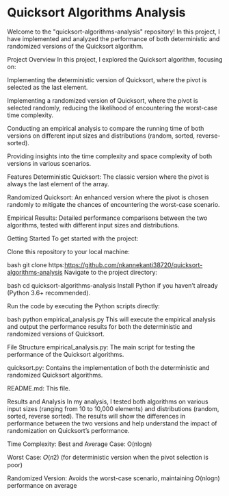 # Quicksort Algorithms Analysis
Welcome to the "quicksort-algorithms-analysis" repository! In this project, I have implemented and analyzed the performance of both deterministic and randomized versions of the Quicksort algorithm.

Project Overview
In this project, I explored the Quicksort algorithm, focusing on:

Implementing the deterministic version of Quicksort, where the pivot is selected as the last element.

Implementing a randomized version of Quicksort, where the pivot is selected randomly, reducing the likelihood of encountering the worst-case time complexity.

Conducting an empirical analysis to compare the running time of both versions on different input sizes and distributions (random, sorted, reverse-sorted).

Providing insights into the time complexity and space complexity of both versions in various scenarios.

Features
Deterministic Quicksort: The classic version where the pivot is always the last element of the array.

Randomized Quicksort: An enhanced version where the pivot is chosen randomly to mitigate the chances of encountering the worst-case scenario.

Empirical Results: Detailed performance comparisons between the two algorithms, tested with different input sizes and distributions.

Getting Started
To get started with the project:

Clone this repository to your local machine:

bash
git clone https:https://github.com/nkannekanti38720/quicksort-algorithms-analysis
Navigate to the project directory:

bash
cd quicksort-algorithms-analysis
Install Python if you haven’t already (Python 3.6+ recommended).

Run the code by executing the Python scripts directly:

bash
python empirical_analysis.py
This will execute the empirical analysis and output the performance results for both the deterministic and randomized versions of Quicksort.

File Structure
empirical_analysis.py: The main script for testing the performance of the Quicksort algorithms.

quicksort.py: Contains the implementation of both the deterministic and randomized Quicksort algorithms.

README.md: This file.

Results and Analysis
In my analysis, I tested both algorithms on various input sizes (ranging from 10 to 10,000 elements) and distributions (random, sorted, reverse sorted). The results will show the differences in performance between the two versions and help understand the impact of randomization on Quicksort’s performance.

Time Complexity:
Best and Average Case: 
O(nlogn)

Worst Case: 
𝑂(𝑛2)
 (for deterministic version when the pivot selection is poor)

Randomized Version: Avoids the worst-case scenario, maintaining O(nlogn) performance on average
